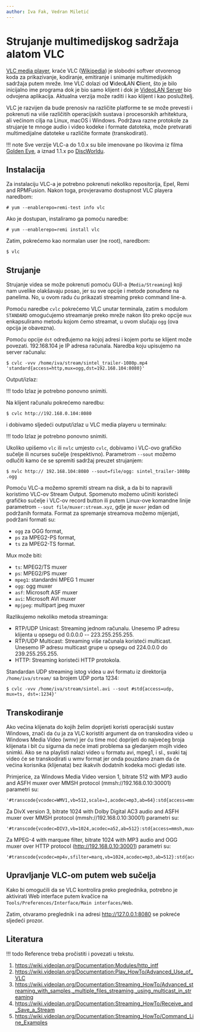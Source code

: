 ```yaml
---
author: Iva Fak, Vedran Miletić
---
```


# Strujanje multimedijskog sadržaja alatom VLC

[VLC media player](https://www.videolan.org/vlc/), kraće VLC ([Wikipedia](https://en.wikipedia.org/wiki/VLC_media_player)) je slobodni softver otvorenog koda za prikazivanje, kodiranje, emitiranje i snimanje multimedijskih sadržaja putem mreže. Ime VLC dolazi od **V**ideo**L**AN **C**lient, što je bilo inicijalno ime programa dok je bio samo klijent i dok je [VideoLAN Server](https://www.videolan.org/vlc/) bio odvojena aplikacija. Aktualna verzija može raditi i kao klijent i kao poslužitelj.

VLC je razvijen da bude prenosiv na različite platforme te se može prevesti i pokrenuti na više različitih operacijskih sustava i procesorskih arhitektura, ali većinom cilja na Linux, macOS i Windows. Podržava razne protokole za strujanje te mnoge audio i video kodeke i formate datoteka, može pretvarati multimedijalne datoteke u različite formate (transkodirati).

!!! note
    Sve verzije VLC-a do 1.0.x su bile imenovane po likovima iz filma [Golden Eye](https://www.imdb.com/title/tt0113189/), a iznad 1.1.x po [DiscWorldu](https://en.wikipedia.org/wiki/Discworld).

## Instalacija

Za instalaciju VLC-a je potrebno pokrenuti nekoliko repositorija, Epel, Remi and RPMFusion. Nakon toga, provjeravamo dostupnost VLC playera naredbom:

``` shell
# yum --enablerepo=remi-test info vlc
```

Ako je dostupan, instaliramo ga pomoću naredbe:

``` shell
# yum --enablerepo=remi install vlc
```

Zatim, pokrećemo kao normalan user (ne root), naredbom:

``` shell
$ vlc
```

## Strujanje

Strujanje videa se može pokrenuti pomoću GUI-a (`Media/Streaming`) koji nam uvelike olakšavaju posao, jer su sve opcije i metode ponuđene na panelima. No, u ovom radu ću prikazati streaming preko command line-a.

Pomoću naredbe `cvlc` pokrećemo VLC unutar terminala, zatim s modulom `STANDARD` omogućujemo streamanje preko mreže nakon što preko opcije `mux` enkapsuliramo metodu kojom ćemo streamat, u ovom slučaju `ogg` (ova opcija je obavezna).

Pomoću opcije `dst` određujemo na kojoj adresi i kojem portu se klijent može povezati. 192.168.104 je IP adresa računala. Naredba koju upisujemo na server računalu:

``` shell
$ cvlc -vvv /home/iva/stream/sintel_trailer-1080p.mp4 'standard{access=http,mux=ogg,dst=192.168.104:8080}'

```

Output/izlaz:

!!! todo
    Izlaz je potrebno ponovno snimiti.

Na klijent računalu pokrećemo naredbu:

``` shell
$ cvlc http://192.168.0.104:8080
```

i dobivamo sljedeći output/izlaz u VLC media playeru u terminalu:

!!! todo
    Izlaz je potrebno ponovno snimiti.

Ukoliko upišemo `vlc` ili `nvlc` umjesto `cvlc`, dobivamo i VLC-ovo grafičko sučelje ili ncurses sučelje (respektivno). Parametrom `--sout` možemo odlučiti kamo će se spremiti sadržaj preuzet strujanjem:

``` shell
$ nvlc http:// 192.168.104:8080 --sout=file/ogg: sintel_trailer-1080p .ogg
```

Pomoću VLC-a možemo spremiti stream na disk, a da bi to napravili koristimo VLC-ov Stream Output. Spomenuto možemo učiniti koristeći grafičko sučelje i VLC-ov record button ili putem Linux-ove komandne linije parametrom `--sout file/muxer:stream.xyz`, gdje je `muxer` jedan od podržanih formata. Format za spremanje streamova možemo mijenjati, podržani formati su:

- `ogg` za OGG format,
- `ps` za MPEG2-PS format,
- `ts` za MPEG2-TS format.

Mux može biti:

- `ts`: MPEG2/TS muxer
- `ps`: MPEG2/PS muxer
- `mpeg1`: standardni MPEG 1 muxer
- `ogg`: ogg muxer
- `asf`: Microsoft ASF muxer
- `avi`: Microsoft AVI muxer
- `mpjpeg`: multipart jpeg muxer

Razlikujemo nekoliko metoda streaminga:

- RTP/UDP Unicast: Streaming jednom računalu. Unesemo IP adresu klijenta u opsegu od 0.0.0.0 -- 223.255.255.255.
- RTP/UDP Multicast: Streaming više računala koristeći multicast. Unesemo IP adresu multicast grupe u opsegu od 224.0.0.0 do 239.255.255.255.
- HTTP: Streaming koristeći HTTP protokola.

Standardan UDP streaming istog videa u avi formatu iz direktorija `/home/iva/stream/` sa brojem UDP porta 1234:

``` shell
$ cvlc -vvv /home/iva/stream/sintel.avi --sout #std{access=udp, mux=ts, dst=:1234}'
```

## Transkodiranje

Ako većina klijenata do kojih želim doprijeti koristi operacijski sustav Windows, znači da ću ja za VLC koristiti argument da on transkodira video u Windows Media Video (wmv) jer ću time moć doprijeti do najvećeg broja klijenata i bit ću sigurna da neće imati problema sa gledanjem mojih video snimki. Ako se na playlisti nalazi video u formatu avi, mpeg1, i sl., svaki taj video će se transkodirati u wmv format jer onda pouzdano znam da će većina korisnika (klijenata) bez ikakvih dodatnih kodeka moći gledati iste.

Primjerice, za Windows Media Video version 1, bitrate 512 with MP3 audio and ASFH muxer over MMSH protocol (mmsh://192.168.0.10:30001) parametri su:

```
'#transcode{vcodec=WMV1,vb=512,scale=1,acodec=mp3,ab=64}:std{access=mmsh,mux=asfh,dst=192.168.0.104:30001}'
```

Za DivX version 3, bitrate 1024 with Dolby Digital AC3 audio and ASFH muxer over MMSH protocol (mmsh://192.168.0.10:30001) parametri su:

```
'#transcode{vcodec=DIV3,vb=1024,acodec=a52,ab=512}:std{access=mmsh,mux=asfh,dst=192.168.0.104:30001}'
```

Za MPEG-4 with marquee filter, bitrate 1024 with MP3 audio and OGG muxer over HTTP protocol (http://192.168.0.10:30001) parametri su:

```
'#transcode{vcodec=mp4v,sfilter=marq,vb=1024,acodec=mp3,ab=512}:std{access=http,mux=ogg,dst=192.168.0.104:30001}
```

## Upravljanje VLC-om putem web sučelja

Kako bi omogućili da se VLC kontrolira preko preglednika, potrebno je aktivirati Web interface putem kvačice na `Tools/Preferences/Interface/Main interfaces/Web`.

Zatim, otvaramo preglednik i na adresi http://127.0.0.1:8080 se pokreće sljedeći prozor.

## Literatura

!!! todo
    Reference treba pročistiti i povezati u tekstu.

1. https://wiki.videolan.org/Documentation:Modules/http_intf
1. https://wiki.videolan.org/Documentation:Play_HowTo/Advanced_Use_of_VLC
1. https://wiki.videolan.org/Documentation:Streaming_HowTo/Advanced_streaming_with_samples,_multiple_files_streaming,_using_multicast_in_streaming
1. https://wiki.videolan.org/Documentation:Streaming_HowTo/Receive_and_Save_a_Stream
1. https://wiki.videolan.org/Documentation:Streaming_HowTo/Command_Line_Examples
